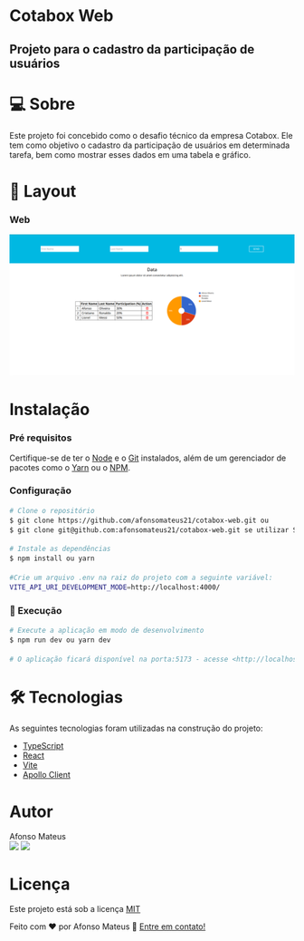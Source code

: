 # Cotabox Web
## Projeto para o cadastro da participação de usuários

# 💻 Sobre
Este projeto foi concebido como o desafio técnico da empresa Cotabox. Ele tem como objetivo o cadastro da participação de usuários em determinada tarefa, bem como mostrar esses dados em uma tabela e gráfico. 

# 🎨 Layout
### Web
<img alt="Home" src="./screenshots/home-page.png">


# Instalação
### Pré requisitos
Certifique-se de ter o [Node](https://nodejs.org/en/) e o [Git](https://git-scm.com) instalados, além de um gerenciador
de pacotes como o [Yarn](https://yarnpkg.com/) ou o [NPM](https://www.npmjs.com/).

### Configuração
```bash
# Clone o repositório
$ git clone https://github.com/afonsomateus21/cotabox-web.git ou
$ git clone git@github.com:afonsomateus21/cotabox-web.git se utilizar SSH

# Instale as dependências
$ npm install ou yarn 

#Crie um arquivo .env na raiz do projeto com a seguinte variável:
VITE_API_URI_DEVELOPMENT_MODE=http://localhost:4000/

```

### 🎨 Execução
```bash
# Execute a aplicação em modo de desenvolvimento
$ npm run dev ou yarn dev

# O aplicação ficará disponível na porta:5173 - acesse <http://localhost:5173>
```

# 🛠 Tecnologias
As seguintes tecnologias foram utilizadas na construção do projeto:
- [TypeScript](https://www.typescriptlang.org/)
- [React](https://react.dev/)
- [Vite](https://vitejs.dev/)
- [Apollo Client](https://www.apollographql.com/docs/react/)

# Autor
Afonso Mateus<br/>
<a href="https://www.linkedin.com/in/afonso-mateus-3a8522118/"><img src="https://img.shields.io/static/v1?label=Linkedin&labelColor=0a66c2&message=Afonso&color=0a66c2&style=flat"/></a>
<img src="https://img.shields.io/static/v1?label=Gmail&labelColor=db4a39&message=afonsomateus.dev@gmail.com&color=db4a39&style=flat"/>

# Licença
Este projeto está sob a licença [MIT](https://github.com/afonsomateus21/cotabox-web/blob/main/LICENSE)

Feito com ❤️ por Afonso Mateus 👋 [Entre em contato!](https://www.linkedin.com/in/afonso-mateus-3a8522118/)